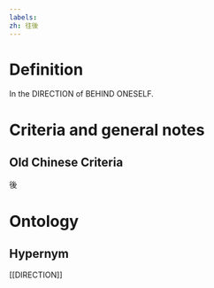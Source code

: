 ```yaml
---
labels: 
zh: 往後
---
```


# Definition
In the DIRECTION of BEHIND ONESELF.
# Criteria and general notes
## Old Chinese Criteria
後
# Ontology

## Hypernym
[[DIRECTION]]
